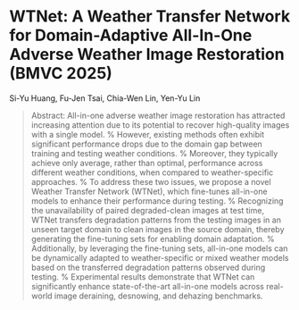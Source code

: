 # WTNet: A Weather Transfer Network for Domain-Adaptive All-In-One Adverse Weather Image Restoration (BMVC 2025)

Si-Yu Huang, Fu-Jen Tsai, Chia-Wen Lin, Yen-Yu Lin

>Abstract: All-in-one adverse weather image restoration has attracted increasing attention due to its potential to recover high-quality images with a single model.
%
However, existing methods often exhibit significant performance drops due to the domain gap between training and testing weather conditions. 
%
Moreover, they typically achieve only average, rather than optimal, performance across different weather conditions, when compared to weather-specific approaches.
%
To address these two issues, we propose a novel Weather Transfer Network (WTNet), which fine-tunes all-in-one models to enhance their performance during testing.
%
Recognizing the unavailability of paired degraded-clean images at test time, WTNet transfers degradation patterns from the testing images in an unseen target domain to clean images in the source domain, thereby generating the fine-tuning sets for enabling domain adaptation. 
%
Additionally, by leveraging the fine-tuning sets, all-in-one models can be dynamically adapted to weather-specific or mixed weather models based on the transferred degradation patterns observed during testing.
%
Experimental results demonstrate that WTNet can significantly enhance state-of-the-art all-in-one models across real-world image deraining, desnowing, and dehazing benchmarks.
